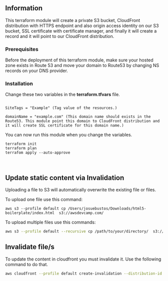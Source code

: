 
## Information


This terraform module will create a private S3 bucket, CloudFront distribution with HTTPS endpoint and also origin access identity on our S3 bucket, SSL certificate with certificate manager, and finally it will create a record and it will point to our CloudFront distribution.


### Prerequisites

Before the deployment of this terraform module, make sure your hosted zone exists in Route 53 and move your domain to Route53 by changing NS records on your DNS provider.


### Installation

Change these two variables in the **terraform.tfvars** file.

```

SiteTags = "Example" (Tag value of the resources.)

domainName = "example.com" (This domain name should exists in the Route53. This module point this domain to CloudFront distribution and it will create SSL certificate for this domain name.)

```

You can now run this module when you change the variables.

```
terraform init
terraform plan
terrafom apply --auto-approve

```
<br>

## Update static content via Invalidation

Uploading a file to S3 will automatically overwrite the existing file or files.

To upload one file use this command:

```basg=h
aws s3 --profile default cp /Users/josuebustos/Downloads/html5-boilerplate/index.html  s3://awsdevcamp.com/
```

To upload multiple files use this commands:
```bash
aws s3 --profile default --recursive cp /path/to/your/directory/  s3://bucket-name/
```

## Invalidate file/s 

To update the content in cloudfront you must invalidate it. Use the following command to do that.
```bash
aws cloudfront --profile default create-invalidation --distribution-id <re> --paths "/index.html"
```